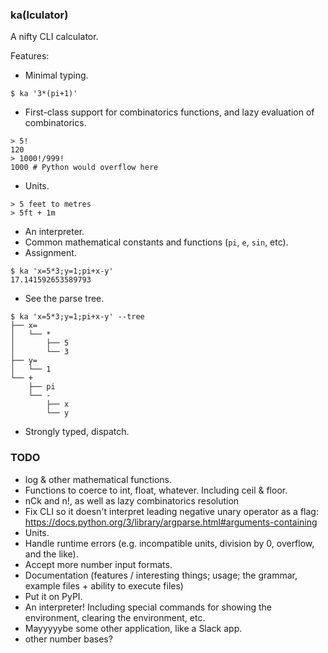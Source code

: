 ### ka(lculator)
A nifty CLI calculator.

Features:

* Minimal typing.

```
$ ka '3*(pi+1)'
```
* First-class support for combinatorics functions, and lazy evaluation of combinatorics.

```
> 5!
120
> 1000!/999!
1000 # Python would overflow here
```
* Units.

```
> 5 feet to metres
> 5ft + 1m
```
* An interpreter.
* Common mathematical constants and functions (`pi`, `e`, `sin`, etc).
* Assignment.

```
$ ka 'x=5*3;y=1;pi+x-y'
17.141592653589793
```
* See the parse tree.

```
$ ka 'x=5*3;y=1;pi+x-y' --tree
├── x=
│   └── *
│       ├── 5
│       └── 3
├── y=
│   └── 1
└── +
    ├── pi
    └── -
        ├── x
        └── y
```
* Strongly typed, dispatch.

### TODO
* log & other mathematical functions.
* Functions to coerce to int, float, whatever. Including ceil & floor.
* nCk and n!, as well as lazy combinatorics resolution
* Fix CLI so it doesn't interpret leading negative unary operator as a flag: <https://docs.python.org/3/library/argparse.html#arguments-containing>
* Units.
* Handle runtime errors (e.g. incompatible units, division by 0, overflow, and the like).
* Accept more number input formats. 
* Documentation (features / interesting things; usage; the grammar, example files + ability to execute files)
* Put it on PyPI.
* An interpreter! Including special commands for showing the environment, clearing the environment, etc.
* Mayyyyybe some other application, like a Slack app.
* other number bases?
